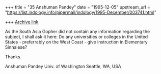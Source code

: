 +++
title = "35 Anshuman Pandey"
date = "1995-12-05"
upstream_url = "https://list.indology.info/pipermail/indology/1995-December/003741.html"

+++
[Archive link](https://list.indology.info/pipermail/indology/1995-December/003741.html)


As the South Asia Gopher did not contain any information regarding the 
subject, I shall ask it here: Do any universities or colleges in the United 
States - preferrably on the West Coast - give instruction in Elementary 
Sinhalese?

Thanks.

Anshuman Pandey
Univ. of Washington
Seattle, WA, USA







